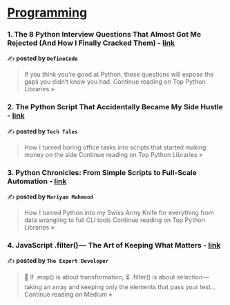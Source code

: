 
<h1><a href=https://medium.com/tag/programming/recommended target="_blank" rel="noopener noreferrer">Programming</a></h1>
<h3>1. The 8 Python Interview Questions That Almost Got Me Rejected (And How I Finally Cracked Them) - <a href="https://medium.com/top-python-libraries/the-8-python-interview-questions-that-almost-got-me-rejected-and-how-i-finally-cracked-them-f0aea922a2d5?source=rss------programming-5" target="_blank" rel="noopener noreferrer">link</a></h3>

✍️ **posted by `DefineCode`**

<blockquote>If you think you’re good at Python, these questions will expose the gaps you didn’t know you had.
Continue reading on Top Python Libraries »</blockquote>

<h3>2. The Python Script That Accidentally Became My Side Hustle - <a href="https://medium.com/top-python-libraries/the-python-script-that-accidentally-became-my-side-hustle-60bbe1c67e51?source=rss------programming-5" target="_blank" rel="noopener noreferrer">link</a></h3>

✍️ **posted by `Tech Tales`**

<blockquote>How I turned boring office tasks into scripts that started making money on the side
Continue reading on Top Python Libraries »</blockquote>

<h3>3. Python Chronicles: From Simple Scripts to Full-Scale Automation - <a href="https://medium.com/top-python-libraries/python-chronicles-from-simple-scripts-to-full-scale-automation-ec3752429805?source=rss------programming-5" target="_blank" rel="noopener noreferrer">link</a></h3>

✍️ **posted by `Mariyam Mahmood`**

<blockquote>How I turned Python into my Swiss Army Knife for everything from data wrangling to full CLI tools
Continue reading on Top Python Libraries »</blockquote>

<h3>4.  JavaScript .filter() —  The Art of Keeping What Matters  - <a href="https://the-expert-developer.medium.com/javascript-filter-the-art-of-keeping-what-matters-91dda9cb0610?source=rss------programming-5" target="_blank" rel="noopener noreferrer">link</a></h3>

✍️ **posted by `The Expert Developer`**

<blockquote>🐅 If .map() is about transformation, ⏳ .filter() is about selection — taking an array and keeping only the elements that pass your test…
Continue reading on Medium »</blockquote>

